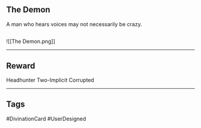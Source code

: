 ## The Demon
A man who hears voices may not necessarily be crazy.
## 
![[The Demon.png]]

---
## Reward
Headhunter
Two-Implicit
Corrupted

---
## Tags
#DivinationCard
#UserDesigned